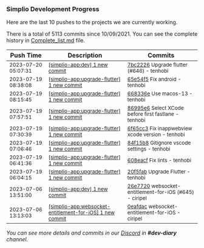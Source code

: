 
### Simplio Development Progress

Here are the last 10 pushes to the projects we are currently working.

There is a total of 5113 commits since 10/09/2021. You can see the complete history in
 [Complete_list.md](Complete_list.md) file.

| Push Time | Description | Commits |
| --- | --- | --- |
| <sub>2023-07-20 05:07:31</sub> | <sub>[[simplio-app:dev] 1 new commit](https://github.com/SimplioOfficial/simplio-app/commit/7bc2226b7c8cbc048e67b2e09386dc61d367de7c)</sub> | <sub>[7bc2226](https://github.com/SimplioOfficial/simplio-app/commit/7bc2226b7c8cbc048e67b2e09386dc61d367de7c) Upgrade flutter (#646) - tenhobi</sub> |
| <sub>2023-07-19 08:38:08</sub> | <sub>[[simplio-app:upgrade-flutter] 1 new commit](https://github.com/SimplioOfficial/simplio-app/commit/65e54f54ec99715dff1c57e50fd604544164fd8f)</sub> | <sub>[65e54f5](https://github.com/SimplioOfficial/simplio-app/commit/65e54f54ec99715dff1c57e50fd604544164fd8f) Fix android - tenhobi</sub> |
| <sub>2023-07-19 08:15:45</sub> | <sub>[[simplio-app:upgrade-flutter] 1 new commit](https://github.com/SimplioOfficial/simplio-app/commit/668336e904b1827ac45236abd19a305bb94ca7b1)</sub> | <sub>[668336e](https://github.com/SimplioOfficial/simplio-app/commit/668336e904b1827ac45236abd19a305bb94ca7b1) Use macos-13 - tenhobi</sub> |
| <sub>2023-07-19 07:57:51</sub> | <sub>[[simplio-app:upgrade-flutter] 1 new commit](https://github.com/SimplioOfficial/simplio-app/commit/86995e6ac148bbc75b83f1066bb53c54e88277da)</sub> | <sub>[86995e6](https://github.com/SimplioOfficial/simplio-app/commit/86995e6ac148bbc75b83f1066bb53c54e88277da) Select XCode before first fastlane - tenhobi</sub> |
| <sub>2023-07-19 07:30:39</sub> | <sub>[[simplio-app:upgrade-flutter] 1 new commit](https://github.com/SimplioOfficial/simplio-app/commit/6f65cc347beee2e78c617ef8377294c0f82ab09c)</sub> | <sub>[6f65cc3](https://github.com/SimplioOfficial/simplio-app/commit/6f65cc347beee2e78c617ef8377294c0f82ab09c) Fix inappwebview xcode version - tenhobi</sub> |
| <sub>2023-07-19 07:06:46</sub> | <sub>[[simplio-app:upgrade-flutter] 1 new commit](https://github.com/SimplioOfficial/simplio-app/commit/84f15b8b29b4d6968a30aff158f76313a00bb926)</sub> | <sub>[84f15b8](https://github.com/SimplioOfficial/simplio-app/commit/84f15b8b29b4d6968a30aff158f76313a00bb926) Gitignore vscode settings - tenhobi</sub> |
| <sub>2023-07-19 06:41:36</sub> | <sub>[[simplio-app:upgrade-flutter] 1 new commit](https://github.com/SimplioOfficial/simplio-app/commit/608eacf29b6a9d8c2da339c78413b9a53d46a2e6)</sub> | <sub>[608eacf](https://github.com/SimplioOfficial/simplio-app/commit/608eacf29b6a9d8c2da339c78413b9a53d46a2e6) Fix lints - tenhobi</sub> |
| <sub>2023-07-19 06:04:15</sub> | <sub>[[simplio-app:upgrade-flutter] 1 new commit](https://github.com/SimplioOfficial/simplio-app/commit/20f5fabb3d670a07c00e0d36f570cd821401aea7)</sub> | <sub>[20f5fab](https://github.com/SimplioOfficial/simplio-app/commit/20f5fabb3d670a07c00e0d36f570cd821401aea7) Upgrade Flutter - tenhobi</sub> |
| <sub>2023-07-06 13:51:00</sub> | <sub>[[simplio-app:dev] 1 new commit](https://github.com/SimplioOfficial/simplio-app/commit/26e77205a8900c0c2856d523d836d3ac0526b9e0)</sub> | <sub>[26e7720](https://github.com/SimplioOfficial/simplio-app/commit/26e77205a8900c0c2856d523d836d3ac0526b9e0) websocket-entitlement-for-iOS (#645) - ciripel</sub> |
| <sub>2023-07-06 13:13:03</sub> | <sub>[[simplio-app:websocket-entitlement-for-iOS] 1 new commit](https://github.com/SimplioOfficial/simplio-app/commit/0eafdac744fdca0aa1e9fb60533c8114d132a381)</sub> | <sub>[0eafdac](https://github.com/SimplioOfficial/simplio-app/commit/0eafdac744fdca0aa1e9fb60533c8114d132a381) websocket-entitlement-for-iOS - ciripel</sub> |

_You can see more details and commits in our [Discord](https://discord.gg/aKhjuwZmdP) in **#dev-diary** channel._
